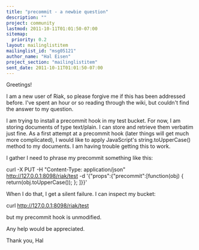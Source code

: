 ```yaml
---
title: "precommit - a newbie question"
description: ""
project: community
lastmod: 2011-10-11T01:01:50-07:00
sitemap:
  priority: 0.2
layout: mailinglistitem
mailinglist_id: "msg05121"
author_name: "Hal Eisen"
project_section: "mailinglistitem"
sent_date: 2011-10-11T01:01:50-07:00
---
```



Greetings!

I am a new user of Riak, so please forgive me if this has been addressed
before. I've spent an hour or so reading through the wiki, but couldn't
find the answer to my question.

I am trying to install a precommit hook in my test bucket. For now, I
am storing documents of type text/plain. I can store and retrieve them
verbatim just fine. As a first attempt at a precommit hook (later
things will get much more complicated), I would like to apply
JavaScript's string.toUpperCase() method to my documents. I am having
trouble getting this to work.

I gather I need to phrase my precommit something like this:

curl -X PUT -H "Content-Type: application/json"
http://127.0.0.1:8098/riak/test -d '{"props":{"precommit":[function(obj)
{ return(obj.toUpperCase()); }; ]}}'

When I do that, I get a silent failure. I can inspect my bucket:

curl http://127.0.0.1:8098/riak/test

but my precommit hook is unmodified.

Any help would be appreciated.

Thank you,
Hal
